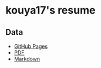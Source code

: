 # kouya17's resume

## Data

- [GitHub Pages](https://kouya17.github.io/resume/)
- [PDF](https://github.com/kouya17/resume/blob/pdf/doc/ja.pdf)
- [Markdown](https://github.com/kouya17/resume/blob/main/doc/ja.md)